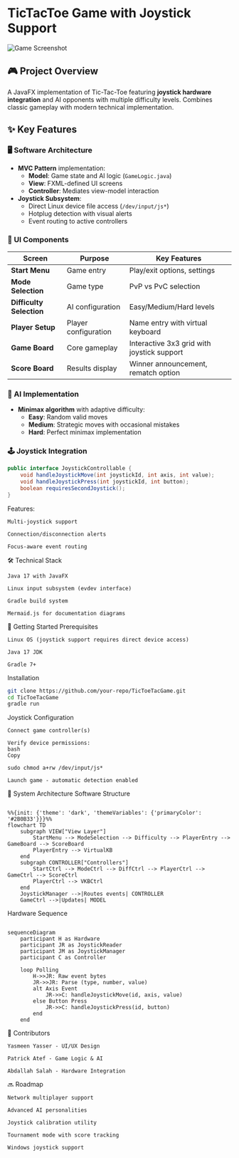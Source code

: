 # TicTacToe Game with Joystick Support

![Game Screenshot](xo.png)

## 🎮 Project Overview
A JavaFX implementation of Tic-Tac-Toe featuring **joystick hardware integration** and AI opponents with multiple difficulty levels. Combines classic gameplay with modern technical implementation.

## ✨ Key Features

### 🖥️ Software Architecture
- **MVC Pattern** implementation:
  - **Model**: Game state and AI logic (`GameLogic.java`)
  - **View**: FXML-defined UI screens
  - **Controller**: Mediates view-model interaction
- **Joystick Subsystem**:
  - Direct Linux device file access (`/dev/input/js*`)
  - Hotplug detection with visual alerts
  - Event routing to active controllers

### 🎨 UI Components
| Screen | Purpose | Key Features |
|--------|---------|--------------|
| **Start Menu** | Game entry | Play/exit options, settings |
| **Mode Selection** | Game type | PvP vs PvC selection |
| **Difficulty Selection** | AI configuration | Easy/Medium/Hard levels |
| **Player Setup** | Player configuration | Name entry with virtual keyboard |
| **Game Board** | Core gameplay | Interactive 3x3 grid with joystick support |
| **Score Board** | Results display | Winner announcement, rematch option |

### 🤖 AI Implementation
- **Minimax algorithm** with adaptive difficulty:
  - **Easy**: Random valid moves
  - **Medium**: Strategic moves with occasional mistakes
  - **Hard**: Perfect minimax implementation

### 🕹️ Joystick Integration
```java
public interface JoystickControllable {
    void handleJoystickMove(int joystickId, int axis, int value);
    void handleJoystickPress(int joystickId, int button);
    boolean requiresSecondJoystick();
}
```

Features:

    Multi-joystick support

    Connection/disconnection alerts

    Focus-aware event routing

🛠️ Technical Stack

    Java 17 with JavaFX

    Linux input subsystem (evdev interface)

    Gradle build system

    Mermaid.js for documentation diagrams

🚀 Getting Started
Prerequisites

    Linux OS (joystick support requires direct device access)

    Java 17 JDK

    Gradle 7+

Installation
``` bash
git clone https://github.com/your-repo/TicToeTacGame.git
cd TicToeTacGame
gradle run
```

Joystick Configuration

    Connect game controller(s)

    Verify device permissions:
    bash
    Copy

    sudo chmod a+rw /dev/input/js*

    Launch game - automatic detection enabled

📜 System Architecture
Software Structure
```mermaid

%%{init: {'theme': 'dark', 'themeVariables': {'primaryColor': '#2B0B33'}}}%%
flowchart TD
    subgraph VIEW["View Layer"]
        StartMenu --> ModeSelection --> Difficulty --> PlayerEntry --> GameBoard --> ScoreBoard
        PlayerEntry --> VirtualKB
    end
    subgraph CONTROLLER["Controllers"]
        StartCtrl --> ModeCtrl --> DiffCtrl --> PlayerCtrl --> GameCtrl --> ScoreCtrl
        PlayerCtrl --> VKBCtrl
    end
    JoystickManager -->|Routes events| CONTROLLER
    GameCtrl -->|Updates| MODEL
```
Hardware Sequence
```mermaid

sequenceDiagram
    participant H as Hardware
    participant JR as JoystickReader
    participant JM as JoystickManager
    participant C as Controller
    
    loop Polling
        H->>JR: Raw event bytes
        JR->>JR: Parse (type, number, value)
        alt Axis Event
            JR->>C: handleJoystickMove(id, axis, value)
        else Button Press
            JR->>C: handleJoystickPress(id, button)
        end
    end
```
👥 Contributors

    Yasmeen Yasser - UI/UX Design

    Patrick Atef - Game Logic & AI

    Abdallah Salah - Hardware Integration

🔜 Roadmap

    Network multiplayer support

    Advanced AI personalities

    Joystick calibration utility

    Tournament mode with score tracking

    Windows joystick support





